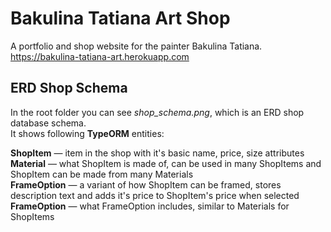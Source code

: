# Bakulina Tatiana Art Shop
A portfolio and shop website for the painter Bakulina Tatiana.  
https://bakulina-tatiana-art.herokuapp.com

## ERD Shop Schema
In the root folder you can see *shop_schema.png*, which is an ERD shop database schema.  
It shows following **TypeORM** entities:

**ShopItem** — item in the shop with it's basic name, price, size attributes    
**Material** — what ShopItem is made of, can be used in many ShopItems and ShopItem can be made from many Materials    
**FrameOption** — a variant of how ShopItem can be framed, stores description text and adds it's price to ShopItem's price when selected    
**FrameOption** — what FrameOption includes, similar to Materials for ShopItems
